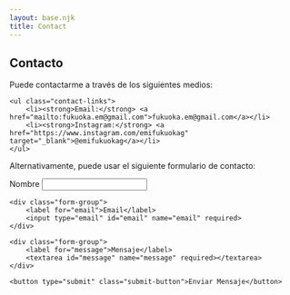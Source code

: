 ```yaml
---
layout: base.njk
title: Contact
---
```


<div class="content-container">

## Contacto

<div class="contact-info">
    <p>Puede contactarme a través de los siguientes medios:</p>

    <ul class="contact-links">
        <li><strong>Email:</strong> <a href="mailto:fukuoka.em@gmail.com">fukuoka.em@gmail.com</a></li>
        <li><strong>Instagram:</strong> <a href="https://www.instagram.com/emifukuokag" target="_blank">@emifukuokag</a></li>
    </ul>
</div>

<p>Alternativamente, puede usar el siguiente formulario de contacto:</p>

<form class="contact-form" action="/submit-form" method="POST">
    <div class="form-group">
        <label for="name">Nombre</label>
        <input type="text" id="name" name="name" required>
    </div>
    
    <div class="form-group">
        <label for="email">Email</label>
        <input type="email" id="email" name="email" required>
    </div>
    
    <div class="form-group">
        <label for="message">Mensaje</label>
        <textarea id="message" name="message" required></textarea>
    </div>
    
    <button type="submit" class="submit-button">Enviar Mensaje</button>
</form>

</div>